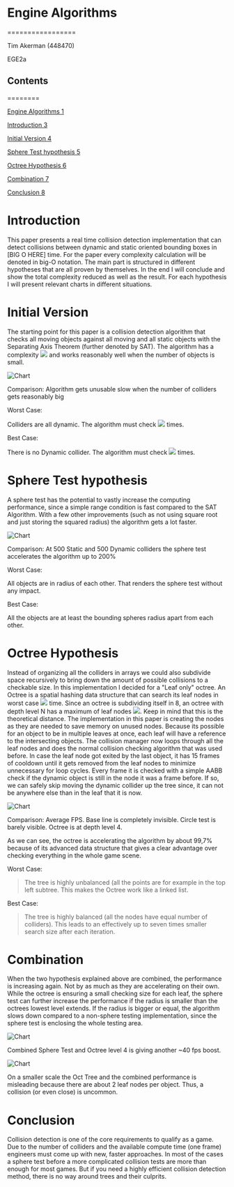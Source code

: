 # Engine Algorithms
=================

Tim Akerman (448470)

EGE2a

## Contents
========

[Engine Algorithms 1](#engine-algorithms)

[Introduction 3](#introduction)

[Initial Version 4](#initial-version)

[Sphere Test hypothesis 5](#sphere-test-hypothesis)

[Octree Hypothesis 6](#octree-hypothesis)

[Combination 7](#combination)

[Conclusion 8](#conclusion)

Introduction
============

This paper presents a real time collision detection implementation that
can detect collisions between dynamic and static oriented bounding boxes
in \[BIG O HERE\] time. For the paper every complexity calculation will
be denoted in big-O notation. The main part is structured in different
hypotheses that are all proven by themselves. In the end I will conclude
and show the total complexity reduced as well as the result. For each
hypothesis I will present relevant charts in different situations.

Initial Version
===============

The starting point for this paper is a collision detection algorithm
that checks all moving objects against all moving and all static objects
with the Separating Axis Theorem (further denoted by SAT). The algorithm
has a complexity <img src="https://latex.codecogs.com/gif.latex?O=(\frac{1}{2}\left( d^{2} - d \right) + ds)"/> and works
reasonably well when the number of objects is small.

![Chart](media/BaseLineAvgFPS.png "Base Line")


Comparison: Algorithm gets unusable slow when the number of colliders
gets reasonably big

Worst Case:

Colliders are all dynamic. The algorithm must check
<img src="https://latex.codecogs.com/gif.latex?\frac{1}{2}\left( n^{2} - n \right)"/> times.

Best Case:

There is no Dynamic collider. The algorithm must check
<img src="https://latex.codecogs.com/gif.latex?\frac{1}{2}\left( 0^{2} - 0 \right) + 0s = 0"/> 
times.

Sphere Test hypothesis
======================

A sphere test has the potential to vastly increase the computing
performance, since a simple range condition is fast compared to the SAT
Algorithm. With a few other improvements (such as not using square root
and just storing the squared radius) the algorithm gets a lot faster.

![Chart](media/SphereTestHypothesis.png "Sphere Test")

Comparison: At 500 Static and 500 Dynamic colliders the sphere test
accelerates the algorithm up to 200%

Worst Case:

All objects are in radius of each other. That renders the sphere test
without any impact.

Best Case:

All the objects are at least the bounding spheres radius apart from each
other.

Octree Hypothesis
=================

Instead of organizing all the colliders in arrays we could also
subdivide space recursively to bring down the amount of possible
collisions to a checkable size. In this implementation I decided for a
"Leaf only" octree. An Octree is a spatial hashing data structure that
can search its leaf nodes in worst case <img src="https://latex.codecogs.com/gif.latex?O\left( n \right) = n"/> time.
Since an octree is subdividing itself in 8, an octree with depth level N
has a maximum of leaf nodes <img src="https://latex.codecogs.com/gif.latex?M\left( N \right) = 8^{N}"/>. Keep in mind
that this is the theoretical distance. The implementation in this paper
is creating the nodes as they are needed to save memory on unused nodes.
Because its possible for an object to be in multiple leaves at once,
each leaf will have a reference to the intersecting objects. The
collision manager now loops through all the leaf nodes and does the
normal collision checking algorithm that was used before. In case the
leaf node got exited by the last object, it has 15 frames of cooldown
until it gets removed from the leaf nodes to minimize unnecessary for
loop cycles. Every frame it is checked with a simple AABB check if the
dynamic object is still in the node it was a frame before. If so, we can
safely skip moving the dynamic collider up the tree since, it can not be
anywhere else than in the leaf that it is now.


![Chart](media/OctTreeHypothesis.png "Oct Tree")


Comparison: Average FPS. Base line is completely invisible. Circle test
is barely visible. Octree is at depth level 4.

As we can see, the octree is accelerating the algorithm by about 99,7%
because of its advanced data structure that gives a clear advantage over
checking everything in the whole game scene.

Worst Case:

> The tree is highly unbalanced (all the points are for example in the
> top left subtree. This makes the Octree work like a linked list.

Best Case:

> The tree is highly balanced (all the nodes have equal number of
> colliders). This leads to an effectively up to seven times smaller
> search size after each iteration.

Combination
===========

When the two hypothesis explained above are combined, the performance is
increasing again. Not by as much as they are accelerating on their own.
While the octree is ensuring a small checking size for each leaf, the
sphere test can further increase the performance if the radius is
smaller than the octrees lowest level extends. If the radius is bigger
or equal, the algorithm slows down compared to a non-sphere testing
implementation, since the sphere test is enclosing the whole testing
area.


![Chart](media/SphereOctHypothesis.png "Oct Tree")


Combined Sphere Test and Octree level 4 is giving another \~40 fps
boost.

![Chart](media/OctTreeSmallHypothesis.png "Oct Tree")

On a smaller scale the Oct Tree and the combined performance is
misleading because there are about 2 leaf nodes per object. Thus, a
collision (or even close) is uncommon.

Conclusion
==========

Collision detection is one of the core requirements to qualify as a
game. Due to the number of colliders and the available compute time (one
frame) engineers must come up with new, faster approaches. In most of
the cases a sphere test before a more complicated collision tests are
more than enough for most games. But if you need a highly efficient
collision detection method, there is no way around trees and their
culprits.
